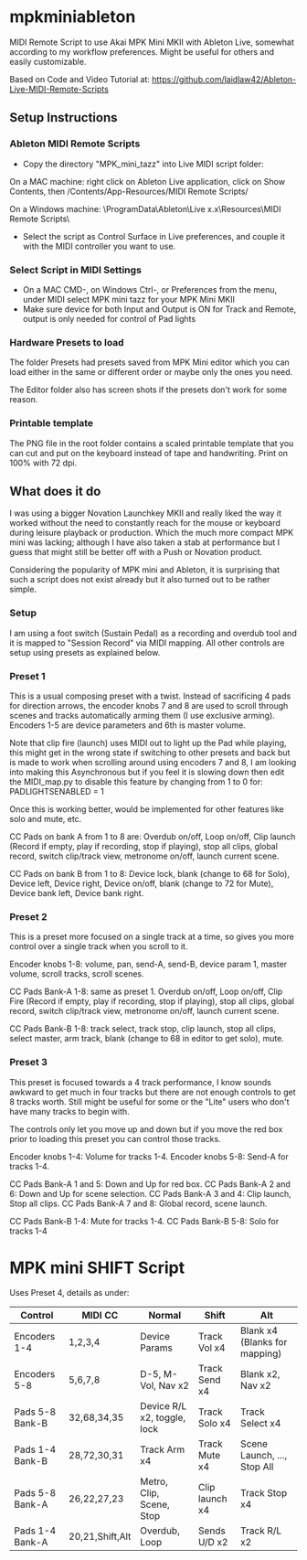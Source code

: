 # mpkminiableton

MIDI Remote Script to use Akai MPK Mini MKII with Ableton Live, somewhat according to my workflow preferences. Might be useful for others and easily customizable.

Based on Code and Video Tutorial at: <https://github.com/laidlaw42/Ableton-Live-MIDI-Remote-Scripts>

## Setup Instructions

### Ableton MIDI Remote Scripts

- Copy the directory "MPK_mini_tazz" into Live MIDI script folder:

On a MAC machine: right click on Ableton Live application, click on Show Contents, then /Contents/App-Resources/MIDI Remote Scripts/

On a Windows machine: \ProgramData\Ableton\Live x.x\Resources\MIDI Remote Scripts\

- Select the script as Control Surface in Live preferences, and couple it with the MIDI controller you want to use.

### Select Script in MIDI Settings

- On a MAC CMD-, on Windows Ctrl-,  or Preferences from the menu, under MIDI select MPK mini tazz for your MPK Mini MKII
- Make sure device for both Input and Output is ON for Track and Remote, output is only needed for control of Pad lights

### Hardware Presets to load

The folder Presets had presets saved from MPK Mini editor which you can load either in the same or different order or maybe only the ones you need.

The Editor folder also has screen shots if the presets don't work for some reason.

### Printable template

The PNG file in the root folder contains a scaled printable template that you can cut and put on the keyboard instead of tape and handwriting. Print on 100% with 72 dpi.

## What does it do

I was using a bigger Novation Launchkey MKII and really liked the way it worked without the need to constantly reach for the mouse or keyboard during leisure playback or production. Which the much more compact MPK mini was lacking; although I have also taken a stab at performance but I guess that might still be better off with a Push or Novation product.

Considering the popularity of MPK mini and Ableton, it is surprising that such a script does not exist already but it also turned out to be rather simple.

### Setup

I am using a foot switch (Sustain Pedal) as a recording and overdub tool and it is mapped to "Session Record" via MIDI mapping. All other controls are setup using presets as explained below.

### Preset 1

This is a usual composing preset with a twist. Instead of sacrificing 4 pads for direction arrows, the encoder knobs 7 and 8 are used to scroll through scenes and tracks automatically arming them (I use exclusive arming). Encoders 1-5 are device parameters and 6th is master volume.

Note that clip fire (launch) uses MIDI out to light up the Pad while playing, this might get in the wrong state if switching to other presets and back but is made to work when scrolling around using encoders 7 and 8, I am looking into making this Asynchronous but if you feel it is slowing down then edit the MIDI_map.py to disable this feature by changing from 1 to 0 for: PADLIGHTSENABLED = 1

Once this is working better, would be implemented for other features like solo and mute, etc.

CC Pads on bank A from 1 to 8 are: Overdub on/off, Loop on/off, Clip launch (Record if empty, play if recording, stop if playing), stop all clips, global record, switch clip/track view, metronome on/off, launch current scene.

CC Pads on bank B from 1 to 8: Device lock, blank (change to 68 for Solo), Device left, Device right, Device on/off, blank (change to 72 for Mute), Device bank left, Device bank right.

### Preset 2

This is a preset more focused on a single track at a time, so gives you more control over a single track when you scroll to it.

Encoder knobs 1-8: volume, pan, send-A, send-B, device param 1, master volume, scroll tracks, scroll scenes.

CC Pads Bank-A 1-8: same as preset 1. Overdub on/off, Loop on/off, Clip Fire (Record if empty, play if recording, stop if playing), stop all clips, global record, switch clip/track view, metronome on/off, launch current scene.

CC Pads Bank-B 1-8: track select, track stop, clip launch, stop all clips, select master, arm track, blank (change to 68 in editor to get solo), mute.

### Preset 3

This preset is focused towards a 4 track performance, I know sounds awkward to get much in four tracks but there are not enough controls to get 8 tracks worth. Still might be useful for some or the "Lite" users who don't have many tracks to begin with.

The controls only let you move up and down but if you move the red box prior to loading this preset you can control those tracks.

Encoder knobs 1-4: Volume for tracks 1-4.
Encoder knobs 5-8: Send-A for tracks 1-4.

CC Pads Bank-A 1 and 5: Down and Up for red box.
CC Pads Bank-A 2 and 6: Down and Up for scene selection.
CC Pads Bank-A 3 and 4: Clip launch, Stop all clips.
CC Pads Bank-A 7 and 8: Global record, scene launch.

CC Pads Bank-B 1-4: Mute for tracks 1-4.
CC Pads Bank-B 5-8: Solo for tracks 1-4

# MPK mini SHIFT Script

Uses Preset 4, details as under:

|Control|MIDI CC|Normal|Shift|Alt|
|-------|-------|------|-----|---|
|Encoders 1-4|1,2,3,4|Device Params|Track Vol x4|Blank x4 (Blanks for mapping)|
|Encoders 5-8|5,6,7,8|D-5, M-Vol, Nav x2|Track Send x4|Blank x2, Nav x2|
|Pads 5-8 Bank-B|32,68,34,35|Device R/L x2, toggle, lock|Track Solo x4|Track Select x4|
|Pads 1-4 Bank-B|28,72,30,31|Track Arm x4|Track Mute x4|Scene Launch, ..., Stop All|
|Pads 5-8 Bank-A|26,22,27,23|Metro, Clip, Scene, Stop|Clip launch x4|Track Stop x4|
|Pads 1-4 Bank-A|20,21,Shift,Alt|Overdub, Loop|Sends U/D x2|Track R/L x2|
